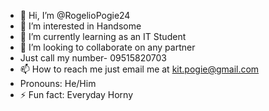 - 👋 Hi, I’m @RogelioPogie24
- 👀 I’m interested in Handsome
- 🌱 I’m currently learning as an IT Student
- 💞️ I’m looking to collaborate on any partner
- Just call my number- 09515820703
- 📫 How to reach me just email me at kit.pogie@gmail.com
- Pronouns: He/Him
- ⚡ Fun fact: Everyday Horny

<!---
RogelioPogie24/RogelioPogie24 is a ✨ special ✨ repository because its `README.md` (this file) appears on your GitHub profile.
You can click the Preview link to take a look at your changes.
--->
